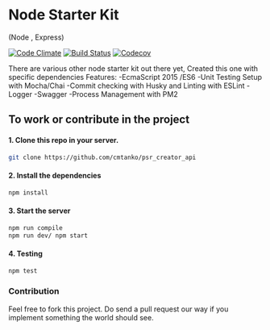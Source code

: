 # Node Starter Kit
(Node , Express)

[![Code Climate](https://codeclimate.com/github/cmtanko/node_starter_kit/badges/gpa.svg)](https://codeclimate.com/github/cmtanko/node_starter_kit)
[![Build Status](https://travis-ci.org/cmtanko/node_starter_kit.svg?branch=master)](https://travis-ci.org/cmtanko/node_starter_kit)
[![Codecov](https://api.codeclimate.com/v1/badges/ba594bcde8c75c8f76d0/test_coverage)](https://codeclimate.com/github/cmtanko/node_starter_kit/test_coverage)

There are various other node starter kit out there yet, Created this one with specific dependencies
Features:
-EcmaScript 2015 /ES6
-Unit Testing Setup with Mocha/Chai
-Commit checking with Husky and Linting with ESLint
-Logger
-Swagger
-Process Management with PM2

## To work or contribute in the project

#### 1. Clone this repo in your server.

```sh
git clone https://github.com/cmtanko/psr_creator_api
```

#### 2. Install the dependencies

```sh
npm install
```

#### 3. Start the server

```sh
npm run compile
npm run dev/ npm start
```

#### 4. Testing
```sh
npm test
```


### Contribution

Feel free to fork this project. Do send a pull request our way if you implement
something the world should see.

